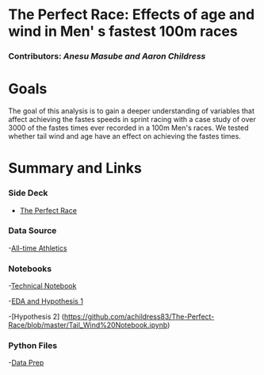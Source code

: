 # The Perfect Race: Effects of age and wind in Men' s fastest 100m races

### Contributors: *Anesu Masube and Aaron Childress*

# Goals

The goal of this analysis is to gain a deeper understanding of variables that affect achieving the fastes speeds in sprint racing with a case study of over 3000 of the fastes times ever recorded in a 100m Men's races. We tested whether tail wind and age have an effect on achieving the fastes times.

# Summary and Links

### Side Deck 
- [The Perfect Race](https://github.com/achildress83/The-Perfect-Race/blob/master/the_perfect_race.pdf)

### Data Source
-[All-time Athletics](http://www.alltime-athletics.com/m_100ok.htm)
			 
### Notebooks

-[Technical Notebook](https://github.com/achildress83/The-Perfect-Race/blob/master/The%20Perfect%20Race.ipynb)

-[EDA and Hypothesis 1](https://github.com/achildress83/The-Perfect-Race/blob/master/winning_times.ipynb)

-[Hypothesis 2] (https://github.com/achildress83/The-Perfect-Race/blob/master/Tail_Wind%20Notebook.ipynb)

### Python Files 


-[Data Prep](https://github.com/achildress83/The-Perfect-Race/blob/master/Data%20Prep.ipynb)
